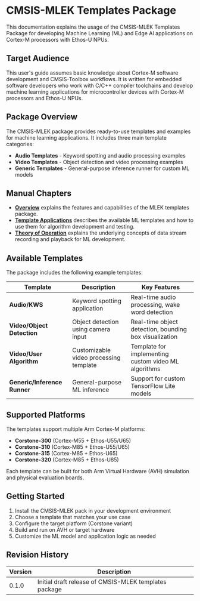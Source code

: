 # CMSIS-MLEK Templates Package

This documentation explains the usage of the CMSIS-MLEK Templates Package for developing Machine Learning (ML) and Edge AI applications on Cortex-M processors with Ethos-U NPUs.

## Target Audience

This user's guide assumes basic knowledge about Cortex-M software development and CMSIS-Toolbox workflows. It is written for embedded software developers who work with C/C++ compiler toolchains and develop machine learning applications for microcontroller devices with Cortex-M processors and Ethos-U NPUs.

## Package Overview

The CMSIS-MLEK package provides ready-to-use templates and examples for machine learning applications. It includes three main template categories:

- **Audio Templates** - Keyword spotting and audio processing examples
- **Video Templates** - Object detection and video processing examples  
- **Generic Templates** - General-purpose inference runner for custom ML models

## Manual Chapters

- [**Overview**](overview.md) explains the features and capabilities of the MLEK templates package.
- [**Template Applications**](template.md) describes the available ML templates and how to use them for algorithm development and testing.
- [**Theory of Operation**](theory.md) explains the underlying concepts of data stream recording and playback for ML development.

## Available Templates

The package includes the following example templates:

| Template | Description | Key Features |
|----------|-------------|--------------|
| **Audio/KWS** | Keyword spotting application | Real-time audio processing, wake word detection |
| **Video/Object Detection** | Object detection using camera input | Real-time object detection, bounding box visualization |
| **Video/User Algorithm** | Customizable video processing template | Template for implementing custom video ML algorithms |
| **Generic/Inference Runner** | General-purpose ML inference | Support for custom TensorFlow Lite models |

## Supported Platforms

The templates support multiple Arm Cortex-M platforms:

- **Corstone-300** (Cortex-M55 + Ethos-U55/U65)
- **Corstone-310** (Cortex-M85 + Ethos-U55/U65) 
- **Corstone-315** (Cortex-M85 + Ethos-U65)
- **Corstone-320** (Cortex-M85 + Ethos-U85)

Each template can be built for both Arm Virtual Hardware (AVH) simulation and physical evaluation boards.

## Getting Started

1. Install the CMSIS-MLEK pack in your development environment
2. Choose a template that matches your use case
3. Configure the target platform (Corstone variant)
4. Build and run on AVH or target hardware
5. Customize the ML model and application logic as needed

## Revision History

| Version | Description |
|---------|-------------|
| 0.1.0   | Initial draft release of CMSIS-MLEK templates package |
